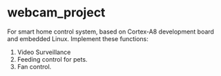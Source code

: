 webcam_project
==============

For smart home control system, based on Cortex-A8 development board and embedded Linux.
Implement these functions:
1. Video Surveillance
2. Feeding control for pets.
3. Fan control.
